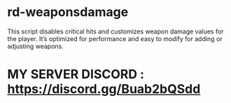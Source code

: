 # rd-weaponsdamage
This script disables critical hits and customizes weapon damage values for the player. It’s optimized for performance and easy to modify for adding or adjusting weapons.
# MY SERVER DISCORD :  https://discord.gg/Buab2bQSdd

